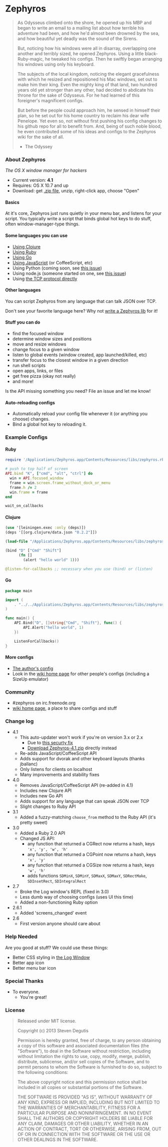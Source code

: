 # Zephyros

> As Odysseus climbed onto the shore, he opened up his MBP and began to write an email to a mailing list about how terrible his adventure had been, and how he'd almost been drowned by the sea, and how beautiful yet deadly was the sound of the Sirens.
>
> But, noticing how his windows were all in disarray, overlapping one another and terribly sized, he opened Zephyros. Using a little black-Ruby-magic, he tweaked his configs. Then he swiftly began arranging his windows using only his keyboard.
>
> The subjects of the local kingdom, noticing the elegant gracefulness with which he resized and repositioned his Mac windows, set out to make him their king. Even the mighty king of that land, two hundred years old yet stronger than any other, had decided to abdicate his throne for the sake of Odysseus. For he had learned of this foreigner's magnificent configs.
>
> But before the people could approach him, he sensed in himself their plan, so he set out for his home country to reclaim his dear wife Penelope. Yet even so, not without first pushing his config changes to his github repo for all to benefit from. And, being of such noble blood, he even contributed some of his ideas and configs to the Zephyros wiki for the sake of all.
> - The Odyssey

### About Zephyros

*The OS X window manager for hackers*

* Current version: **4.1**
* Requires: OS X 10.7 and up
* Download: get [.zip file](https://raw.github.com/sdegutis/zephyros/master/Builds/Zephyros-LATEST.app.tar.gz), unzip, right-click app, choose "Open"

#### Basics

At it's core, Zephyros just runs quietly in your menu bar, and listens for your script. You typically write a script that binds global hot keys to do stuff, often window-manager-type things.

#### Some languages you can use

- [Using Clojure](Docs/Clojure.md)
- [Using Ruby](Docs/Ruby.md)
- [Using Go](Docs/Go.md)
- [Using JavaScript](Docs/JavaScript.md) (or CoffeeScript, etc)
- Using Python (coming soon, see [this issue](../../issues/10))
- Using node.js (someone started on one, see [this issue](../../issues/17))
- Using [the TCP protocol directly](Docs/TCP.md)

#### Other languages

You can script Zephyros from any language that can talk JSON over TCP.

Don't see your favorite language here? Why not [write a Zephyros lib](Docs/TCP.md) for it!

#### Stuff you can do

- find the focused window
- determine window sizes and positions
- move and resize windows
- change focus to a given window
- listen to global events (window created, app launched/killed, etc)
- transfer focus to the closest window in a given direction
- run shell scripts
- open apps, links, or files
- get free pizza (okay not really)
- and more!

Is the API missing something you need? File an issue and let me know!

#### Auto-reloading configs

* Automatically reload your config file whenever it (or anything you choose) changes.
* Bind a global hot key to reloading it.

### Example Configs

#### Ruby

```ruby
require '/Applications/Zephyros.app/Contents/Resources/libs/zephyros.rb'

# push to top half of screen
API.bind "K", ["cmd", "alt", "ctrl"] do
  win = API.focused_window
  frame = win.screen.frame_without_dock_or_menu
  frame.h /= 2
  win.frame = frame
end

wait_on_callbacks
```

#### Clojure

```clojure
(use '[leiningen.exec :only (deps)])
(deps '[[org.clojure/data.json "0.2.2"]])

(load-file "/Applications/Zephyros.app/Contents/Resources/libs/zephyros.clj")

(bind "D" ["Cmd" "Shift"]
      (fn []
        (alert "hello world" 1)))

@listen-for-callbacks ;; necessary when you use (bind) or (listen)
```

#### Go

```go
package main

import (
	. "../../Applications/Zephyros.app/Contents/Resources/libs/zephyros_go"
)

func main() {
	API.Bind("D", []string{"Cmd", "Shift"}, func() {
		API.Alert("hello world", 1)
	})

	ListenForCallbacks()
}
```

#### More configs

* [The author's config](https://github.com/sdegutis/dotfiles/blob/master/home/.zephyros.rb)
* Look in the [wiki home page](https://github.com/sdegutis/zephyros/wiki) for other people's configs (including a SizeUp emulator)

### Community

- #zephyros on irc.freenode.org
- [wiki home page](https://github.com/sdegutis/zephyros/wiki), a place to share configs and stuff

### Change log

- 4.1
    - This auto-updater won't work if you're on version 3.x or 2.x
        - Due to [this securty fix](https://github.com/sdegutis/zephyros/pull/21)
        - [Download Zephyros-4.1.zip](https://raw.github.com/sdegutis/zephyros/master/Builds/Zephyros-LATEST.app.tar.gz) directly instead
    - Re-adds JavaScript/CoffeeScript API
    - Adds support for dvorak and other keyboard layouts (thanks jballanc)
    - Only listens for clients on localhost
    - Many improvements and stability fixes
- 4.0
    - Removes JavaScript/CoffeeScript API (re-added in 4.1)
    - Includes new Clojure API
    - Includes new Go API
    - Adds support for any language that can speak JSON over TCP
    - Slight changes to Ruby API
- 3.1
    - Added a fuzzy-matching `choose_from` method to the Ruby API (it's pretty sweet)
- 3.0
    - Added a Ruby 2.0 API
    - Changed JS API:
        - any function that returned a CGRect now returns a hash, keys `'x', 'y', 'w', 'h'`
        - any function that returned a CGPoint now returns a hash, keys `'x', 'y'`
        - any function that returned a CGSize now returns a hash, keys `'w', 'h'`
        - adds functions `SDMinX`, `SDMinY`, `SDMaxX`, `SDMaxY`, `SDRectMake`, `SDInsetRect`, `SDIntegralRect`
- 2.7
    - Broke the Log window's REPL (fixed in 3.0)
    - Less dumb way of choosing configs (uses UI this time)
    - Added a non-functioning Ruby option
- 2.6.1
    - Added 'screens_changed' event
- 2.6
    - First version anyone should care about

### Help Needed

Are you good at stuff? We could use these things:

* Better CSS styling in [the Log Window](Zephyros/logwindow.html)
* Better app icon
* Better menu bar icon

### Special Thanks

- To everyone.
    - You're great!

### License

> Released under MIT license.
>
> Copyright (c) 2013 Steven Degutis
>
> Permission is hereby granted, free of charge, to any person obtaining a copy
> of this software and associated documentation files (the "Software"), to deal
> in the Software without restriction, including without limitation the rights
> to use, copy, modify, merge, publish, distribute, sublicense, and/or sell
> copies of the Software, and to permit persons to whom the Software is
> furnished to do so, subject to the following conditions:
>
> The above copyright notice and this permission notice shall be included in
> all copies or substantial portions of the Software.
>
> THE SOFTWARE IS PROVIDED "AS IS", WITHOUT WARRANTY OF ANY KIND, EXPRESS OR
> IMPLIED, INCLUDING BUT NOT LIMITED TO THE WARRANTIES OF MERCHANTABILITY,
> FITNESS FOR A PARTICULAR PURPOSE AND NONINFRINGEMENT. IN NO EVENT SHALL THE
> AUTHORS OR COPYRIGHT HOLDERS BE LIABLE FOR ANY CLAIM, DAMAGES OR OTHER
> LIABILITY, WHETHER IN AN ACTION OF CONTRACT, TORT OR OTHERWISE, ARISING FROM,
> OUT OF OR IN CONNECTION WITH THE SOFTWARE OR THE USE OR OTHER DEALINGS IN
> THE SOFTWARE.
